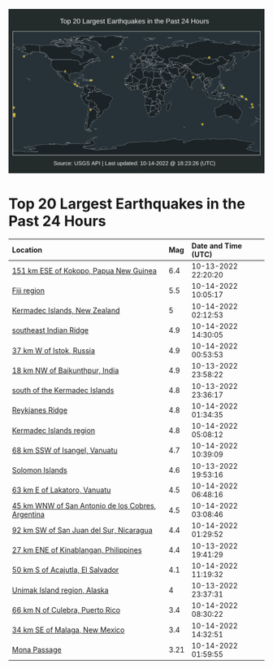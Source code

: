 ![Map](./map.png)

# Top 20 Largest Earthquakes in the Past 24 Hours

| Location | Mag | Date and Time (UTC) |
|:---|:---|:---|
| [151 km ESE of Kokopo, Papua New Guinea](https://earthquake.usgs.gov/earthquakes/eventpage/us6000itgv) | 6.4 | 10-13-2022 22:20:20 |
| [Fiji region](https://earthquake.usgs.gov/earthquakes/eventpage/us6000itl5) | 5.5 | 10-14-2022 10:05:17 |
| [Kermadec Islands, New Zealand](https://earthquake.usgs.gov/earthquakes/eventpage/us6000itjh) | 5 | 10-14-2022 02:12:53 |
| [southeast Indian Ridge](https://earthquake.usgs.gov/earthquakes/eventpage/us6000itnq) | 4.9 | 10-14-2022 14:30:05 |
| [37 km W of Istok, Russia](https://earthquake.usgs.gov/earthquakes/eventpage/us6000itir) | 4.9 | 10-14-2022 00:53:53 |
| [18 km NW of Baikunthpur, India](https://earthquake.usgs.gov/earthquakes/eventpage/us6000itig) | 4.9 | 10-13-2022 23:58:22 |
| [south of the Kermadec Islands](https://earthquake.usgs.gov/earthquakes/eventpage/us6000iti8) | 4.8 | 10-13-2022 23:36:17 |
| [Reykjanes Ridge](https://earthquake.usgs.gov/earthquakes/eventpage/us6000itj1) | 4.8 | 10-14-2022 01:34:35 |
| [Kermadec Islands region](https://earthquake.usgs.gov/earthquakes/eventpage/us6000itkk) | 4.8 | 10-14-2022 05:08:12 |
| [68 km SSW of Isangel, Vanuatu](https://earthquake.usgs.gov/earthquakes/eventpage/us6000itl7) | 4.7 | 10-14-2022 10:39:09 |
| [Solomon Islands](https://earthquake.usgs.gov/earthquakes/eventpage/us6000itfx) | 4.6 | 10-13-2022 19:53:16 |
| [63 km E of Lakatoro, Vanuatu](https://earthquake.usgs.gov/earthquakes/eventpage/us6000itks) | 4.5 | 10-14-2022 06:48:16 |
| [45 km WNW of San Antonio de los Cobres, Argentina](https://earthquake.usgs.gov/earthquakes/eventpage/us6000itjw) | 4.5 | 10-14-2022 03:08:46 |
| [92 km SW of San Juan del Sur, Nicaragua](https://earthquake.usgs.gov/earthquakes/eventpage/us6000itiw) | 4.4 | 10-14-2022 01:29:52 |
| [27 km ENE of Kinablangan, Philippines](https://earthquake.usgs.gov/earthquakes/eventpage/us6000itfk) | 4.4 | 10-13-2022 19:41:29 |
| [50 km S of Acajutla, El Salvador](https://earthquake.usgs.gov/earthquakes/eventpage/us6000itlv) | 4.1 | 10-14-2022 11:19:32 |
| [Unimak Island region, Alaska](https://earthquake.usgs.gov/earthquakes/eventpage/us6000iti7) | 4 | 10-13-2022 23:37:31 |
| [66 km N of Culebra, Puerto Rico](https://earthquake.usgs.gov/earthquakes/eventpage/pr71376968) | 3.4 | 10-14-2022 08:30:22 |
| [34 km SE of Malaga, New Mexico](https://earthquake.usgs.gov/earthquakes/eventpage/tx2022udqr) | 3.4 | 10-14-2022 14:32:51 |
| [Mona Passage](https://earthquake.usgs.gov/earthquakes/eventpage/pr71376948) | 3.21 | 10-14-2022 01:59:55 |
